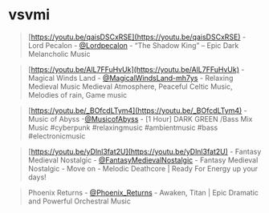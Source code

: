 # vsvmi
> [https://youtu.be/qaisDSCxRSE](https://youtu.be/qaisDSCxRSE) - Lord Pecalon - [@Lordpecalon](https://www.youtube.com/@Lordpecalon) - “The Shadow King” – Epic Dark Melancholic Music


> [https://youtu.be/AlL7FFuHvUk](https://youtu.be/AlL7FFuHvUk) - Magical Winds Land - [@MagicalWindsLand-mh7ys](https://www.youtube.com/@MagicalWindsLand-mh7ys) - Relaxing Medieval Music Medieval Atmosphere, Peaceful Celtic Music, Melodies of rain, Game music


> [https://youtu.be/_BOfcdLTym4](https://youtu.be/_BOfcdLTym4) - Music of Abyss -[@MusicofAbyss](https://www.youtube.com/@MusicofAbyss) - [1 Hour] DARK GREEN /Bass Mix Music #cyberpunk #relaxingmusic #ambientmusic #bass #electronicmusic


> [https://youtu.be/yDlnl3fat2U](https://youtu.be/yDlnl3fat2U) - Fantasy Medieval Nostalgic - [@FantasyMedievalNostalgic](https://www.youtube.com/@FantasyMedievalNostalgic) - Fantasy Medieval Nostalgic - Move on - Melodic Deathcore | Ready For Energy up your days! 


> Phoenix Returns - [@Phoenix_Returns](@Phoenix_Returns) - Awaken, Titan | Epic Dramatic and Powerful Orchestral Music

